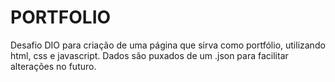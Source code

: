 # PORTFOLIO

Desafio DIO para criação de uma página que sirva como portfólio, utilizando html, css e javascript.
Dados são puxados de um .json para facilitar alterações no futuro.
